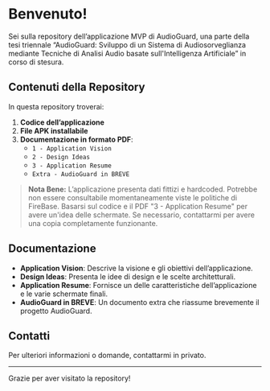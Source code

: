 # Benvenuto!

Sei sulla repository dell’applicazione MVP di AudioGuard, una parte della tesi triennale “AudioGuard: Sviluppo di un Sistema di Audiosorveglianza mediante Tecniche di Analisi Audio basate sull'Intelligenza Artificiale” in corso di stesura.

## Contenuti della Repository

In questa repository troverai:

1. **Codice dell’applicazione**
2. **File APK installabile**
3. **Documentazione in formato PDF**:
    - `1 - Application Vision`
    - `2 - Design Ideas`
    - `3 - Application Resume`
    - `Extra - AudioGuard in BREVE`

> **Nota Bene:** L’applicazione presenta dati fittizi e hardcoded. Potrebbe non essere consultabile momentaneamente viste le politiche di FireBase. Basarsi sul codice e il PDF "3 - Application Resume" per avere un'idea delle schermate. Se necessario, contattarmi per avere una copia completamente funzionante.

## Documentazione

- **Application Vision**: Descrive la visione e gli obiettivi dell’applicazione.
- **Design Ideas**: Presenta le idee di design e le scelte architetturali.
- **Application Resume**: Fornisce un delle caratteristiche dell’applicazione e le varie schermate finali.
- **AudioGuard in BREVE**: Un documento extra che riassume brevemente il progetto AudioGuard.

## Contatti

Per ulteriori informazioni o domande, contattarmi in privato.

---

Grazie per aver visitato la repository!
